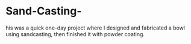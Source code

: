 # Sand-Casting-
his was a quick one-day project where I designed and fabricated a bowl using sandcasting, then finished it with powder coating.
